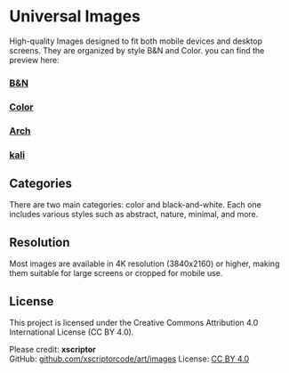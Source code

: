 # Universal Images

High-quality Images designed to fit both mobile devices and desktop screens. They are organized by style B&N and Color.
you can find the preview here:

### [B&N](./byn/README.md)
### [Color](./color/README.md)
### [Arch](./arch/README.md)
### [kali](./kali/README.md)

## Categories

There are two main categories: color and black-and-white. Each one includes various styles such as abstract, nature, minimal, and more.

## Resolution

Most images are available in 4K resolution (3840x2160) or higher, making them suitable for large screens or cropped for mobile use.

## License

This project is licensed under the Creative Commons Attribution 4.0 International License (CC BY 4.0).

Please credit: **xscriptor**  
GitHub: [github.com/xscriptorcode/art/images](github.com/xscriptorcode/art/images)
License: [CC BY 4.0](https://creativecommons.org/licenses/by/4.0/)